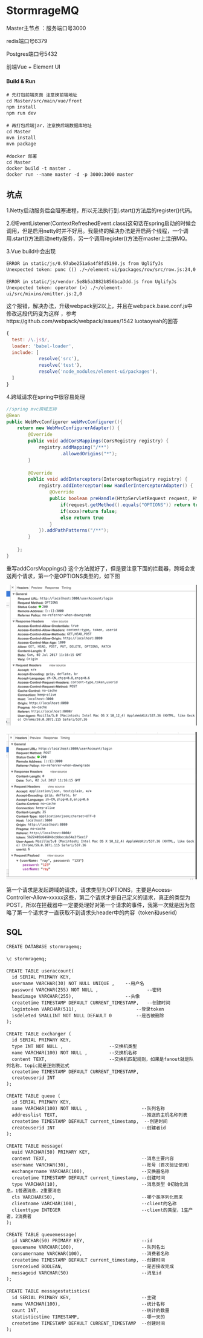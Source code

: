 # StormrageMQ
Master主节点 ：服务端口号3000

redis端口号6379

Postgres端口号5432

前端Vue + Element UI

#### Build & Run

```shell
# 先打包前端页面 注意换前端地址
cd Master/src/main/vue/front
npm install
npm run dev

# 再打包后端jar，注意换后端数据库地址
cd Master
mvn install 
mvn package

#docker 部署
cd Master
docker build -t master .
docker run --name master -d -p 3000:3000 master
```

## 坑点

1.Netty启动服务后会阻塞进程，所以无法执行到.start()方法后的register()代码。

2.@EventListener(ContextRefreshedEvent.class)这句话在spring启动的时候会调用，但是启用netty时并不好用。我最终的解决办法是开启两个线程，一个调用.start()方法启动netty服务，另一个调用register()方法在master上注册MQ。

3.Vue build中会出现

```
ERROR in static/js/0.97abe251a6a4f8fd5190.js from UglifyJs
Unexpected token: punc (() ./~/element-ui/packages/row/src/row.js:24,0

ERROR in static/js/vendor.5e8b5a3882b856bca3dd.js from UglifyJs
Unexpected token: operator (>) ./~/element-ui/src/mixins/emitter.js:2,0
```

这个报错，解决办法，升级webpack到2以上，并且在webpack.base.conf.js中修改这段代码变为这样 ，参考https://github.com/webpack/webpack/issues/1542  luotaoyeah的回答

```js
{
  test: /\.js$/,
  loader: 'babel-loader',
  include: [
  			resolve('src'), 
  			resolve('test'), 
  			resolve('node_modules/element-ui/packages'), 											resolve('node_modules/element-ui/src')
  ]
}
```

4.跨域请求在spring中很容易处理

```java
//spring mvc跨域支持
@Bean
public WebMvcConfigurer webMvcConfigurer(){
    return new WebMvcConfigurerAdapter() {
        @Override
        public void addCorsMappings(CorsRegistry registry) {
            registry.addMapping("/**")
                    .allowedOrigins("*");
        }

        @Override
        public void addInterceptors(InterceptorRegistry registry) {
            registry.addInterceptor(new HandlerInterceptorAdapter() {
                @Override
                public boolean preHandle(HttpServletRequest request, HttpServletResponse response, Object handler) throws Exception {
                    if(request.getMethod().equals("OPTIONS")) return true;      //跨域的请求
                    if(xxxx)return false;
                    else return true
                }
            }).addPathPatterns("/**");
        }

    };
}
```

重写addCorsMappings() 这个方法就好了，但是要注意下面的拦截器，跨域会发送两个请求，第一个是OPTIONS类型的，如下图

![1](README_IMG/1.png)

![2](README_IMG/2.png)

第一个请求是发起跨域的请求，请求类型为OPTIONS，主要是Access-Controller-Allow-xxxxx这些，第二个请求才是自己定义的请求，真正的类型为POST，所以在拦截器中一定要处理好对第一个请求的事件，我第一次就是因为忽略了第一个请求才一直获取不到请求头header中的内容（token和userid）

## SQL

```mysql
CREATE DATABASE stormragemq;

\c stormragemq;

CREATE TABLE useraccount(
  id SERIAL PRIMARY KEY,
  username VARCHAR(30) NOT NULL UNIQUE ,	--用户名
  password VARCHAR(255) NOT NULL ,					--密码
  headimage VARCHAR(255),					--头像
  createtime TIMESTAMP DEFAULT CURRENT_TIMESTAMP,	--创建时间
  logintoken VARCHAR(511),						--登录token
  isdeleted SMALLINT NOT NULL DEFAULT 0			--是否被删除
);

CREATE TABLE exchanger (
  id SERIAL PRIMARY KEY,
  type INT NOT NULL ,                 --交换机类型
  name VARCHAR(100) NOT NULL ,        --交换机名称
  content TEXT,                       --交换机匹配规则，如果是fanout就是队列名称，topic就是正则表达式
  createtime TIMESTAMP DEFAULT CURRENT_TIMESTAMP,
  createuserid INT
);

CREATE TABLE queue (
  id SERIAL PRIMARY KEY,
  name VARCHAR(100) NOT NULL ,                    --队列名称
  addresslist TEXT,                               --推送的主机名称列表
  createtime TIMESTAMP DEFAULT current_timestamp,  --创建时间
  createuserid INT                                --创建者id
);

CREATE TABLE message(
  uuid VARCHAR(50) PRIMARY KEY,
  content TEXT,                                   --消息主要内容
  username VARCHAR(30),                           --账号（首次验证使用）
  exchangername VARCHAR(100),                     --交换器名称
  createtime TIMESTAMP DEFAULT current_timestamp, --创建时间
  type VARCHAR(10),                               --消息类型 0初始化消息，1普通消息，2重要消息
  cls VARCHAR(50),                                --哪个类序列化而来
  clientname VARCHAR(100),                        --client的名称
  clienttype INTEGER                              --client的类型，1生产者，2消费者
);

CREATE TABLE queuemessage(
  id VARCHAR(50) PRIMARY KEY,                     --id
  queuename VARCHAR(100),                         --队列名出
  consumername VARCHAR(100),                      --消费者名称
  createtime TIMESTAMP DEFAULT current_timestamp, --创建时间
  isreceived BOOLEAN,                             --是否接收完成
  messageid VARCHAR(50)                           --消息id
);

CREATE TABLE messagestatistics(
  id SERIAL PRIMARY KEY,                          --主键
  name VARCHAR(100),                              --统计名称
  count INT,                                      --统计的数量
  statisticstime TIMESTAMP,                       --哪一天的
  createtime TIMESTAMP DEFAULT CURRENT_TIMESTAMP  --创建时间
);
```

